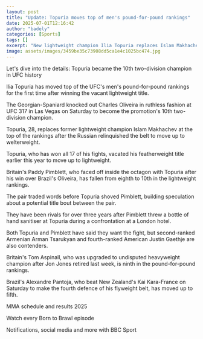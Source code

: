```yaml
---
layout: post
title: "Update: Topuria moves top of men's pound-for-pound rankings"
date: 2025-07-01T12:16:42
author: "badely"
categories: [Sports]
tags: []
excerpt: "New lightweight champion Ilia Topuria replaces Islam Makhachev to move top of the UFC's pound-for-pound rankings."
image: assets/images/3459be35c73908dd5ca1e4c1025bc474.jpg
---
```


Let's dive into the details: Topuria became the 10th two-division champion in UFC history

Ilia Topuria has moved top of the UFC's men's pound-for-pound rankings for the first time after winning the vacant lightweight title.

The Georgian-Spaniard knocked out Charles Oliveira in ruthless fashion at UFC 317 in Las Vegas on Saturday to become the promotion's 10th two-division champion.

Topuria, 28, replaces former lightweight champion Islam Makhachev at the top of the rankings after the Russian relinquished the belt to move up to welterweight.

Topuria, who has won all 17 of his fights, vacated his featherweight title earlier this year to move up to lightweight.

Britain's Paddy Pimblett, who faced off inside the octagon with Topuria after his win over Brazil's Oliveira, has fallen from eighth to 10th in the lightweight rankings.

The pair traded words before Topuria shoved Pimblett, building speculation about a potential title bout between the pair.

They have been rivals for over three years after Pimblett threw a bottle of hand sanitiser at Topuria during a confrontation at a London hotel.

Both Topuria and Pimblett have said they want the fight, but second-ranked Armenian Arman Tsarukyan and fourth-ranked American Justin Gaethje are also contenders.

Britain's Tom Aspinall, who was upgraded to undisputed heavyweight champion after Jon Jones retired last week, is ninth in the pound-for-pound rankings.

Brazil's Alexandre Pantoja, who beat New Zealand's Kai Kara-France on Saturday to make the fourth defence of his flyweight belt, has moved up to fifth.

MMA schedule and results 2025

Watch every Born to Brawl episode

Notifications, social media and more with BBC Sport

